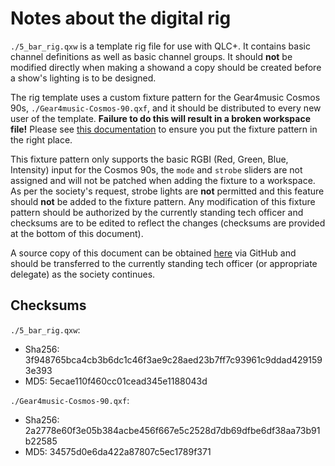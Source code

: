 # Notes about the digital rig  
  
`./5_bar_rig.qxw` is a template rig file for use with QLC+. It contains basic channel definitions as well as basic channel groups. It should **not** be modified directly when making a showand a copy should be created before a show's lighting is to be designed.  
  
The rig template uses a custom fixture pattern for the Gear4music Cosmos 90s, `./Gear4music-Cosmos-90.qxf`, and it should be distributed to every new user of the template. **Failure to do this will result in a broken workspace file!** Please see [this documentation](https://docs.qlcplus.org/v5/fixture-definition-editor) to ensure you put the fixture pattern in the right place.  
  
This fixture pattern only supports the basic RGBI (Red, Green, Blue, Intensity) input for the Cosmos 90s, the `mode` and `strobe` sliders are not assigned and will not be patched when adding the fixture to a workspace.  
As per the society's request, strobe lights are **not** permitted and this feature should **not** be added to the fixture pattern. Any modification of this fixture pattern should be authorized by the currently standing tech officer and checksums are to be edited to reflect the changes (checksums are provided at the bottom of this document).  
  
A source copy of this document can be obtained [here](https://github.com/Some-Birb7190/kds_rig_templates) via GitHub and should be transferred to the currently standing tech officer (or appropriate delegate) as the society continues.  
## Checksums  
`./5_bar_rig.qxw`:  
- Sha256: 3f948765bca4cb3b6dc1c46f3ae9c28aed23b7ff7c93961c9ddad4291593e393  
- MD5: 5ecae110f460cc01cead345e1188043d  
  
`./Gear4music-Cosmos-90.qxf`:  
- Sha256: 2a2778e60f3e05b384acbe456f667e5c2528d7db69dfbe6df38aa73b91b22585  
- MD5: 34575d0e6da422a87807c5ec1789f371  


 